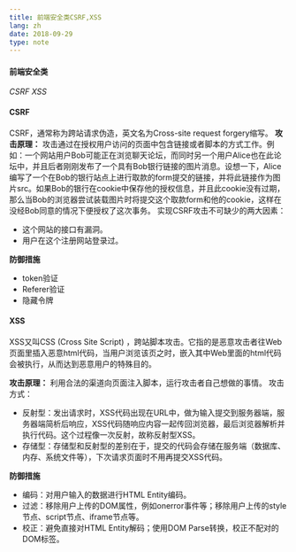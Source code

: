 ```yaml
---
title: 前端安全类CSRF,XSS
lang: zh
date: 2018-09-29
type: note
---
```


#### 前端安全类

_CSRF_
_XSS_

#### CSRF

CSRF，通常称为跨站请求伪造，英文名为Cross-site request forgery缩写。
**攻击原理：**
攻击通过在授权用户访问的页面中包含链接或者脚本的方式工作。例如：一个网站用户Bob可能正在浏览聊天论坛，而同时另一个用户Alice也在此论坛中，并且后者刚刚发布了一个具有Bob银行链接的图片消息。设想一下，Alice编写了一个在Bob的银行站点上进行取款的form提交的链接，并将此链接作为图片src。如果Bob的银行在cookie中保存他的授权信息，并且此cookie没有过期，那么当Bob的浏览器尝试装载图片时将提交这个取款form和他的cookie，这样在没经Bob同意的情况下便授权了这次事务。
实现CSRF攻击不可缺少的两大因素：

- 这个网站的接口有漏洞。
- 用户在这个注册网站登录过。

**防御措施**

- token验证
- Referer验证
- 隐藏令牌

#### XSS

XSS又叫CSS (Cross Site Script) ，跨站脚本攻击。它指的是恶意攻击者往Web页面里插入恶意html代码，当用户浏览该页之时，嵌入其中Web里面的html代码会被执行，从而达到恶意用户的特殊目的。

**攻击原理：**
利用合法的渠道向页面注入脚本，运行攻击者自己想做的事情。
攻击方式：

- 反射型：发出请求时，XSS代码出现在URL中，做为输入提交到服务器端，服务器端简析后响应，XSS代码随响应内容一起传回浏览器，最后浏览器解析并执行代码。这个过程像一次反射，故称反射型XSS。
- 存储型：存储型和反射型的差别在于，提交的代码会存储在服务端（数据库、内存、系统文件等），下次请求页面时不用再提交XSS代码。

**防御措施**

- 编码：对用户输入的数据进行HTML Entity编码。
- 过滤：移除用户上传的DOM属性，例如onerror事件等；移除用户上传的style节点、script节点、iframe节点等。
- 校正：避免直接对HTML Entity解码；使用DOM Parse转换，校正不配对的DOM标签。
